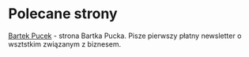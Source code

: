 Polecane strony
===============

[Bartek Pucek](https://pucek.com/) - strona Bartka Pucka. Pisze pierwszy płatny newsletter o wsztstkim związanym z biznesem. 
